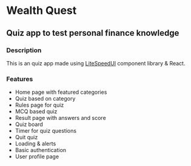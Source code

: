 # Wealth Quest

## Quiz app to test personal finance knowledge

### Description

This is an quiz app made using <a href="https://litespeedui.netlify.app/">LiteSpeedUI</a> component library & React.

### Features

- Home page with featured categories
- Quiz based on category
- Rules page for quiz
- MCQ based quiz
- Result page with answers and score
- Quiz board
- Timer for quiz questions
- Quit quiz
- Loading & alerts
- Basic authentication
- User profile page

